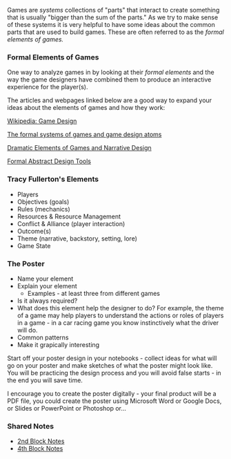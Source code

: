 Games are *systems* collections of "parts" that interact to create something that is usually "bigger than the sum of the parts." As we try to make sense of these systems it is very helpful to have some ideas about the common parts that are used to build games. These are often referred to as the *formal elements of games.*

### Formal Elements of Games

One way to analyze games in by looking at their *formal elements* and the way the game designers have combined them to produce an interactive experience for the player(s).

The articles and webpages linked below are a good way to expand your ideas about the elements of games and how they work:

[Wikipedia: Game Design](https://en.wikipedia.org/wiki/Game_design)

[The formal systems of games and game design atoms](http://www.acagamic.com/courses/infr1330-2014/the-formal-systems-of-games-and-game-design-atoms/)

[Dramatic Elements of Games and Narrative Design](http://www.acagamic.com/courses/infr1330-2014/dramatic-elements-of-games-and-narrative-design/)

[Formal Abstract Design Tools](http://www.gamasutra.com/view/feature/131764/formal_abstract_design_tools.php)

### Tracy Fullerton's Elements

* Players
* Objectives (goals)
* Rules (mechanics)
* Resources & Resource Management
* Conflict & Alliance (player interaction)
* Outcome(s)
* Theme (narrative, backstory, setting, lore)
* Game State

### The Poster

* Name your element
* Explain your element
  - Examples - at least three from different games
* Is it always required?
* What does this element help the designer to do? For example, the theme of a game may help players to understand the actions or roles of players in a game - in a car racing game you know instinctively what the driver will do.
* Common patterns
* Make it grapically interesting

Start off your poster design in your notebooks - collect ideas for what will go on your poster and make sketches of what the poster might look like. You will be practicing the design process and you will avoid false starts - in the end you will save time.

I encourage you to create the poster digitally - your final product will be a PDF file, you could create the poster using Microsoft Word or Google Docs, or Slides or PowerPoint or Photoshop or...

### Shared Notes

* [2nd Block Notes](https://docs.google.com/document/d/15K-QAoKl52iimNyJsM7xsjj7U5pcvdVyDFViqc9g6as/edit?usp=sharing)
* [4th Block Notes](https://docs.google.com/document/d/1TlwZSDr7-Qf_BOkC_b-iXx_QQCXZ-SKNJ4z636U4mAc/edit?usp=sharing)
